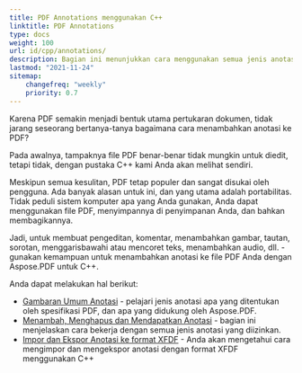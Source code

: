 ```yaml
---
title: PDF Annotations menggunakan C++
linktitle: PDF Annotations
type: docs
weight: 100
url: id/cpp/annotations/
description: Bagian ini menunjukkan cara menggunakan semua jenis anotasi ke file PDF Anda dengan pustaka Aspose.PDF. Pelajari cara menggambar, membuka, atau menambahkan anotasi dalam C++
lastmod: "2021-11-24"
sitemap:
    changefreq: "weekly"
    priority: 0.7
---
```


Karena PDF semakin menjadi bentuk utama pertukaran dokumen, tidak jarang seseorang bertanya-tanya bagaimana cara menambahkan anotasi ke PDF?

Pada awalnya, tampaknya file PDF benar-benar tidak mungkin untuk diedit, tetapi tidak, dengan pustaka C++ kami Anda akan melihat sendiri.

Meskipun semua kesulitan, PDF tetap populer dan sangat disukai oleh pengguna. Ada banyak alasan untuk ini, dan yang utama adalah portabilitas. Tidak peduli sistem komputer apa yang Anda gunakan, Anda dapat menggunakan file PDF, menyimpannya di penyimpanan Anda, dan bahkan membagikannya.

Jadi, untuk membuat pengeditan, komentar, menambahkan gambar, tautan, sorotan, menggarisbawahi atau mencoret teks, menambahkan audio, dll. - gunakan kemampuan untuk menambahkan anotasi ke file PDF Anda dengan Aspose.PDF untuk C++.

Anda dapat melakukan hal berikut:

- [Gambaran Umum Anotasi](/pdf/cpp/overview-of-annotations/) - pelajari jenis anotasi apa yang ditentukan oleh spesifikasi PDF, dan apa yang didukung oleh Aspose.PDF.
- [Menambah, Menghapus dan Mendapatkan Anotasi](/pdf/cpp/add-delete-and-get-annotation/) - bagian ini menjelaskan cara bekerja dengan semua jenis anotasi yang diizinkan.
- [Impor dan Ekspor Anotasi ke format XFDF](/pdf/cpp/import-export-xfdf/) - Anda akan mengetahui cara mengimpor dan mengekspor anotasi dengan format XFDF menggunakan C++